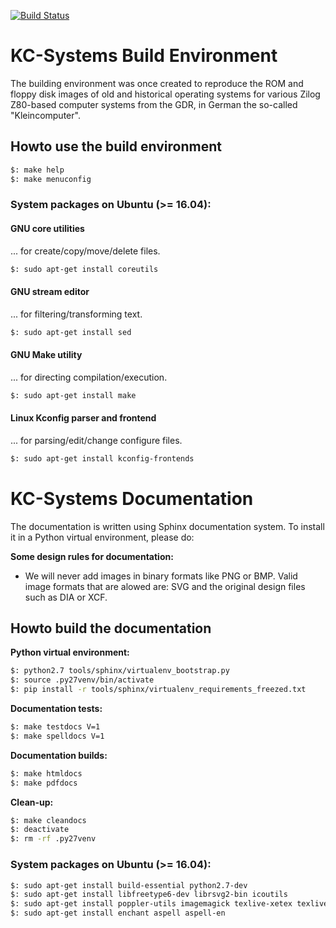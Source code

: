 [![Build Status](https://travis-ci.org/rexut/kcsystems.svg?branch=master)](https://travis-ci.org/rexut/kcsystems)

# KC-Systems Build Environment

The building environment was once created to reproduce the ROM and floppy disk
images of old and historical operating systems for various Zilog Z80-based
computer systems from the GDR, in German the so-called "Kleincomputer".

## Howto use the build environment

```bash
$: make help
$: make menuconfig
```

### System packages on Ubuntu (>= 16.04):

#### GNU core utilities

... for create/copy/move/delete files.

```bash
$: sudo apt-get install coreutils
```

#### GNU stream editor

... for filtering/transforming text.

```bash
$: sudo apt-get install sed
```

#### GNU Make utility

... for directing compilation/execution.

```bash
$: sudo apt-get install make
```

#### Linux Kconfig parser and frontend

... for parsing/edit/change configure files.

```bash
$: sudo apt-get install kconfig-frontends
```

# KC-Systems Documentation

The documentation is written using Sphinx documentation system. To
install it in a Python virtual environment, please do:

**Some design rules for documentation:**

* We will never add images in binary formats like PNG or BMP. Valid image
  formats that are alowed are: SVG and the original design files such as
  DIA or XCF.

## Howto build the documentation

**Python virtual environment:**

```bash
$: python2.7 tools/sphinx/virtualenv_bootstrap.py
$: source .py27venv/bin/activate
$: pip install -r tools/sphinx/virtualenv_requirements_freezed.txt
```

**Documentation tests:**

```bash
$: make testdocs V=1
$: make spelldocs V=1
```

**Documentation builds:**

```bash
$: make htmldocs
$: make pdfdocs
```

**Clean-up:**

```bash
$: make cleandocs
$: deactivate
$: rm -rf .py27venv
```

### System packages on Ubuntu (>= 16.04):

```bash
$: sudo apt-get install build-essential python2.7-dev
$: sudo apt-get install libfreetype6-dev librsvg2-bin icoutils
$: sudo apt-get install poppler-utils imagemagick texlive-xetex texlive-pictures
$: sudo apt-get install enchant aspell aspell-en
```
